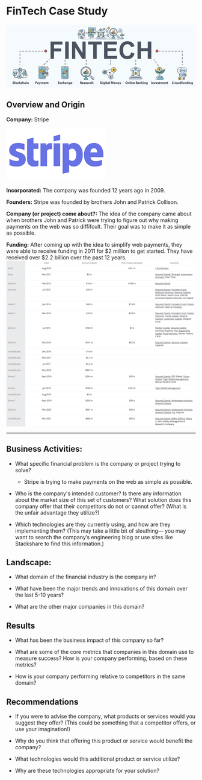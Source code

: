 # FinTech Case Study
![fintech](fintech.jpg)

## Overview and Origin

**Company:** Stripe

![logo](stripe-logo.png)

**Incorporated:** The company was founded 12 years ago in 2009.

**Founders:** Stripe was founded by brothers John and Patrick Collison.

**Company (or project) come about?:** The idea of the company came about when brothers John and Patrick were trying to figure out why making payments on the web was so diffifcult. Their goal was to make it as simple as possible. 

**Funding:** After coming up with the idea to simplify web payments, they were able to receive funding in 2011 for $2 million to get started. They have received over $2.2 billion over the past 12 years.
![funding](funding.png)


---


## Business Activities:

* What specific financial problem is the company or project trying to solve?

    - Stripe is trying to make payments on the web as simple as possible. 



* Who is the company's intended customer?  Is there any information about the market size of this set of customers?
What solution does this company offer that their competitors do not or cannot offer? (What is the unfair advantage they utilize?)

* Which technologies are they currently using, and how are they implementing them? (This may take a little bit of sleuthing–– you may want to search the company’s engineering blog or use sites like Stackshare to find this information.)


## Landscape:

* What domain of the financial industry is the company in?

* What have been the major trends and innovations of this domain over the last 5-10 years?

* What are the other major companies in this domain?


## Results

* What has been the business impact of this company so far?

* What are some of the core metrics that companies in this domain use to measure success? How is your company performing, based on these metrics?

* How is your company performing relative to competitors in the same domain?


## Recommendations

* If you were to advise the company, what products or services would you suggest they offer? (This could be something that a competitor offers, or use your imagination!)

* Why do you think that offering this product or service would benefit the company?

* What technologies would this additional product or service utilize?

* Why are these technologies appropriate for your solution?

